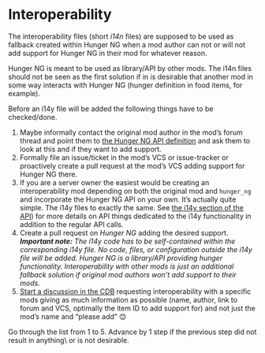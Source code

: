 # Interoperability

The interoperability files (short *i14n* files) are supposed to be used as fallback created within Hunger NG when a mod author can not or will not add support for Hunger NG in their mod for whatever reason.

Hunger NG is meant to be used as library/API by other mods. The i14n files should not be seen as the first solution if in is desirable that another mod in some way interacts with Hunger NG (hunger definition in food items, for example).

Before an i14y file will be added the following things have to be checked/done.

1. Maybe informally contact the original mod author in the mod’s forum thread and point them to [the Hunger NG API definition][api] and ask them to look at this and if they want to add support.
2. Formally file an issue/ticket in the mod’s VCS or issue-tracker or proactively create a pull request at the mod’s VCS adding support for Hunger NG there.
3. If you are a server owner the easiest would be creating an interoperability mod depending on both the original mod and `hunger_ng` and incorporate the Hunger NG API on your own. It’s actually quite simple. The i14y files to exactly the same. See [the i14y section of the API][i14y]) for more details on API things dedicated to the i14y functionality in addition to the regular API calls.
4. Create a pull request on *Hunger NG* adding the desired support. _**Important note:** The i14y code has to be self-contained within the corresponding i14y file. No code, files, or configuration outside the i14y file will be added. Hunger NG is a library/API providing hunger functionality. Interoperability with other mods is just an additional fallback solution if original mod authors won’t add support to their mods._
5. [Start a discussion in the CDB][cdb] requesting interoperability with a specific mods giving as much information as possible (name, author, link to forum and VCS, optimally the item ID to add support for) and not just the mod’s name and “please add” 😊

Go through the list from 1 to 5. Advance by 1 step if the previous step did not result in anything\ or is not desirable.

[api]: https://git.0x7be.net/dirk/hunger_ng/src/branch/main/doc/README.md
[i14y]: https://git.0x7be.net/dirk/hunger_ng/src/branch/main/doc/README.API.md#additional-interoperability-functions
[cdb]: https://content.luanti.org/threads/new/?pid=133
